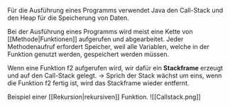 Für die Ausführung eines Programms verwendet Java den Call-Stack und den Heap für die Speicherung von Daten.

Bei der Ausführung eines Programms wird meist eine Kette von [[Methode|Funktionen]] aufgerufen und abgearbeitet. Jeder Methodenaufruf erfordert Speicher, weil alle Variablen, welche in der Funktion genutzt werden, gespeichert werden müssen.

Wenn eine Funktion f2 aufgerufen wird, wir dafür ein **Stackframe** erzeugt und auf den Call-Stack gelegt. -> Sprich der Stack wächst um eins, wenn die Funktion f2 fertig ist, wird das Stackframe wieder entfernt.

Beispiel einer [[Rekursion|rekursiven]] Funktion.
![[Callstack.png]]
